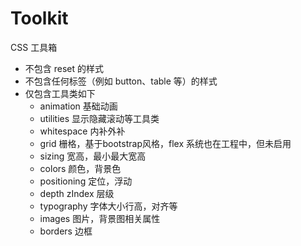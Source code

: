 # Toolkit
CSS 工具箱

- 不包含 reset 的样式
- 不包含任何标签（例如  button、table 等）的样式
- 仅包含工具类如下
  - animation 基础动画
  - utilities 显示隐藏滚动等工具类
  - whitespace 内补外补
  - grid 栅格，基于bootstrap风格，flex 系统也在工程中，但未启用
  - sizing 宽高，最小最大宽高
  - colors 颜色，背景色
  - positioning 定位，浮动
  - depth zIndex 层级
  - typography 字体大小行高，对齐等
  - images 图片，背景图相关属性
  - borders 边框
